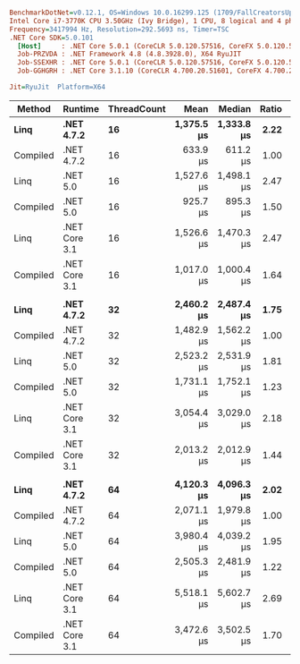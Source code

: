 ``` ini

BenchmarkDotNet=v0.12.1, OS=Windows 10.0.16299.125 (1709/FallCreatorsUpdate/Redstone3)
Intel Core i7-3770K CPU 3.50GHz (Ivy Bridge), 1 CPU, 8 logical and 4 physical cores
Frequency=3417994 Hz, Resolution=292.5693 ns, Timer=TSC
.NET Core SDK=5.0.101
  [Host]     : .NET Core 5.0.1 (CoreCLR 5.0.120.57516, CoreFX 5.0.120.57516), X64 RyuJIT
  Job-PRZVDA : .NET Framework 4.8 (4.8.3928.0), X64 RyuJIT
  Job-SSEXHR : .NET Core 5.0.1 (CoreCLR 5.0.120.57516, CoreFX 5.0.120.57516), X64 RyuJIT
  Job-GGHGRH : .NET Core 3.1.10 (CoreCLR 4.700.20.51601, CoreFX 4.700.20.51901), X64 RyuJIT

Jit=RyuJit  Platform=X64  

```
|   Method |       Runtime | ThreadCount |       Mean |     Median | Ratio |  Allocated |
|--------- |-------------- |------------ |-----------:|-----------:|------:|-----------:|
|     **Linq** |    **.NET 4.7.2** |          **16** | **1,375.5 μs** | **1,333.8 μs** |  **2.22** |     **904 KB** |
| Compiled |    .NET 4.7.2 |          16 |   633.9 μs |   611.2 μs |  1.00 |     776 KB |
|     Linq |      .NET 5.0 |          16 | 1,527.6 μs | 1,498.1 μs |  2.47 |  795.25 KB |
| Compiled |      .NET 5.0 |          16 |   925.7 μs |   895.3 μs |  1.50 |   641.5 KB |
|     Linq | .NET Core 3.1 |          16 | 1,526.6 μs | 1,470.3 μs |  2.47 |  808.38 KB |
| Compiled | .NET Core 3.1 |          16 | 1,017.0 μs | 1,000.4 μs |  1.64 |     644 KB |
|          |               |             |            |            |       |            |
|     **Linq** |    **.NET 4.7.2** |          **32** | **2,460.2 μs** | **2,487.4 μs** |  **1.75** |    **1800 KB** |
| Compiled |    .NET 4.7.2 |          32 | 1,482.9 μs | 1,562.2 μs |  1.00 |    1544 KB |
|     Linq |      .NET 5.0 |          32 | 2,523.2 μs | 2,531.9 μs |  1.81 | 1583.14 KB |
| Compiled |      .NET 5.0 |          32 | 1,731.1 μs | 1,752.1 μs |  1.23 |    1283 KB |
|     Linq | .NET Core 3.1 |          32 | 3,054.4 μs | 3,029.0 μs |  2.18 | 1609.19 KB |
| Compiled | .NET Core 3.1 |          32 | 2,013.2 μs | 2,012.9 μs |  1.44 |    1288 KB |
|          |               |             |            |            |       |            |
|     **Linq** |    **.NET 4.7.2** |          **64** | **4,120.3 μs** | **4,096.3 μs** |  **2.02** |    **3592 KB** |
| Compiled |    .NET 4.7.2 |          64 | 2,071.1 μs | 1,979.8 μs |  1.00 |    3080 KB |
|     Linq |      .NET 5.0 |          64 | 3,980.4 μs | 4,039.2 μs |  1.95 | 3159.25 KB |
| Compiled |      .NET 5.0 |          64 | 2,505.3 μs | 2,481.9 μs |  1.22 |    2566 KB |
|     Linq | .NET Core 3.1 |          64 | 5,518.1 μs | 5,602.7 μs |  2.69 | 3208.77 KB |
| Compiled | .NET Core 3.1 |          64 | 3,472.6 μs | 3,502.5 μs |  1.70 |    2576 KB |
